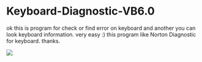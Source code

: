 # Keyboard-Diagnostic-VB6.0
ok this is program for check or find error on keyboard and another you can look keyboard information. very easy :) this program like Norton Diagnostic for keyboard. thanks.

<img border="0" src="https://www.planet-source-code.com/upload_PSC/screenshots/PIC2002102051413308.gif" />
